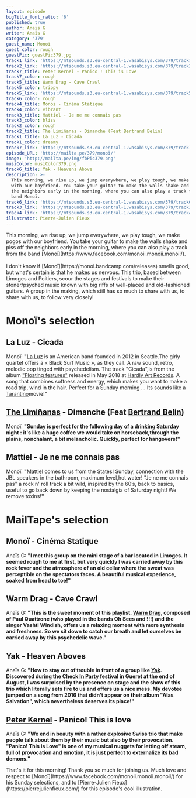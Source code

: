 ```yaml
---
layout: episode
bigTitle_font_ratio: '6'
published: true
author: Anaïs G
writer: Anaïs G
category: '379'
guest_name: Monoï
guest_color: rough
guestPic: guestPic379.jpg
track1_link: 'https://mtsounds.s3.eu-central-1.wasabisys.com/379/track1.mp3'
track2_link: 'https://mtsounds.s3.eu-central-1.wasabisys.com/379/track2.mp3'
track7_title: Peter Kernel - Panico ! This is Love
track7_color: rough
track5_title: Warm Drag - Cave Crawl
track5_color: trippy
track5_link: 'https://mtsounds.s3.eu-central-1.wasabisys.com/379/track5.mp3'
track6_color: rough
track4_title: Monoï - Cinéma Statique
track4_color: vibrant
track3_title: Mattiel - Je ne me connais pas
track3_color: bliss
track2_color: rough
track2_title: The Limiñanas - Dimanche (Feat Bertrand Belin)
track1_title: La Luz - Cicada
track1_color: dreamy
track7_link: 'https://mtsounds.s3.eu-central-1.wasabisys.com/379/track7.mp3'
episode_URL: 'http://mailta.pe/379/monoï/'
image: 'http://mailta.pe/img/fbPic379.png'
musiColor: musiColor379.png
track6_title: Yak - Heavens Above
description: >-
  This morning, we rise up, we jump everywhere, we play tough, we make pogos
  with our boyfriend. You take your guitar to make the walls shake and piss off
  the neighbors early in the morning, where you can also play a track from the
  band Monoï.
track6_link: 'https://mtsounds.s3.eu-central-1.wasabisys.com/379/track6.mp3'
track3_link: 'https://mtsounds.s3.eu-central-1.wasabisys.com/379/track3.mp3'
track4_link: 'https://mtsounds.s3.eu-central-1.wasabisys.com/379/track4.mp3'
illustrator: Pierre-Julien Fieux
---
```



<p id="introduction"> This morning, we rise up, we jump everywhere, we play tough, we make pogos with our boyfriend. You take your guitar to make the walls shake and piss off the neighbors early in the morning, where you can also play a track from the band [Monoï](https://www.facebook.com/monoii.monoii.monoii/). 
<br><br>
I don't know if [Monoï](https://monoi.bandcamp.com/releases) smells good, but what's certain is that he makes us nervous. This trio, based between Limoges and Poitiers, scour the stages and festivals to make their stoner/psyched music known with big riffs of well-placed and old-fashioned guitars. A group in the making, which still has so much to share with us, to share with us, to follow very closely!
</p>



# Monoï's selection

## La Luz - Cicada
Monoï: **"**[La Luz](https://www.facebook.com/laluzusa/) is an American band founded in 2012 in Seattle.The girly quartet offers a « Black Surf Music », as they call. A raw sound, retro, melodic pop tinged with psychedelism. The track "Cicada",is from the album ["Floating features"](https://laluz.bandcamp.com/album/floating-features) released in May 2018 at [Hardly Art Records](https://www.hardlyart.com/). A song that combines softness and energy, which makes you want to make a road trip, wind in the hair. Perfect for a Sunday morning ... Its sounds like a [Tarantino](https://fr.wikipedia.org/wiki/Quentin_Tarantino)movie!**"**

## [The Limiñanas](http://www.theliminanas.com/) - Dimanche (Feat [Bertrand Belin](https://www.bertrandbelin.com/))
Monoï: **"**Sunday is perfect for the following day of a drinking Saturday night : it's like a huge coffee we would take on horseback,through the plains, nonchalant, a bit melancholic. Quickly, perfect for hangovers!**"**

## Mattiel - Je ne me connais pas 
Monoï: **"**[Mattiel](https://mattiel.com/) comes to us from the States! Sunday, connection with the JBL speakers in the bathroom, maximum level,hot water! "Je ne me connais pas" a rock n' roll track a bit wild, inspired by the 60’s, back to basics, useful to go back down by keeping the nostalgia of Saturday night! We remove toxins!**"** 


# MailTape's selection

## Monoï - Cinéma Statique
Anaïs G: **"**I met this group on the mini stage of a bar located in Limoges. It seemed rough to me at first, but very quickly I was carried away by this rock fever and the atmosphere of an old cellar where the sweat was perceptible on the spectators faces. A beautiful musical experience, soaked from head to toe!**"**

## Warm Drag - Cave Crawl
Anaïs G: **"**This is the sweet moment of this playlist. [Warm Drag](https://www.facebook.com/warmdrag/), composed of Paul Quattrone (who played in the bands Oh Sees and !!!) and the singer Vashti Windish, offers us a relaxing moment with more synthesis and freshness. So we sit down to catch our breath and let ourselves be carried away by this psychedelic wave.**"**

## Yak - Heaven Aboves
Anaïs G: **"**How to stay out of trouble in front of a group like [Yak](https://fr.wikipedia.org/wiki/Yak_(groupe)). Discovered during the [Check In Party](https://www.checkinparty.com/) festival in Gueret at the end of August, I was surprised by the presence on stage and the show of this trio which literally sets fire to us and offers us a nice mess. My devotee jumped on a song from 2016 that didn't appear on their album "Alas Salvation", which nevertheless deserves its place!**"**

## [Peter Kernel](https://peterkernel.bandcamp.com/)  - Panico! This is love
Anaïs G: **"**We end in beauty with a rather explosive Swiss trio that make people talk about them by their music but also by their provocation. "Panico! This is Love" is one of my musical nuggets for letting off steam, full of provocation and emotion, it is just perfect to externalize its bad demons.**"**


<p id="outroduction">That's it for this morning! Thank you so much for joining us. Much love and respect to [Monoï](https://www.facebook.com/monoii.monoii.monoii/) for his Sunday selections, and to [Pierre-Julien Fieux](https://pierrejulienfieux.com/) for this episode's cool illustration. </p>
